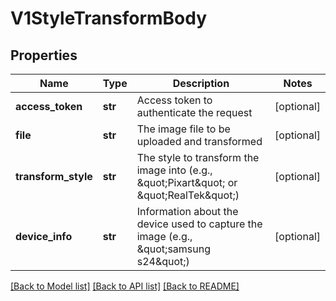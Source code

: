# V1StyleTransformBody

## Properties
Name | Type | Description | Notes
------------ | ------------- | ------------- | -------------
**access_token** | **str** | Access token to authenticate the request | [optional] 
**file** | **str** | The image file to be uploaded and transformed | [optional] 
**transform_style** | **str** | The style to transform the image into (e.g., \&quot;Pixart\&quot; or \&quot;RealTek\&quot;) | [optional] 
**device_info** | **str** | Information about the device used to capture the image (e.g., \&quot;samsung s24\&quot;) | [optional] 

[[Back to Model list]](../README.md#documentation-for-models) [[Back to API list]](../README.md#documentation-for-api-endpoints) [[Back to README]](../README.md)

